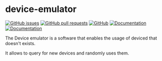 # device-emulator
[![GitHub issues](https://img.shields.io/github/issues-raw/e-scooter-2077/device-emulator?style=plastic)](https://github.com/e-scooter-2077/device-emulator/issues)
[![GitHub pull requests](https://img.shields.io/github/issues-pr-raw/e-scooter-2077/device-emulator?style=plastic)](https://github.com/e-scooter-2077/device-emulator/pulls)
[![GitHub](https://img.shields.io/github/license/e-scooter-2077/device-emulator?style=plastic)](/LICENSE)
[![Documentation](https://img.shields.io/badge/documentation-click%20here-informational?style=plastic)](https://e-scooter-2077.github.io/documentation/implementation/index.html)
[![Documentation](https://img.shields.io/badge/requirements-click%20here-informational?style=plastic)](https://e-scooter-2077.github.io/documentation/Device%20Emulator/Requirements.html)

The Device emulator is a software that enables the usage of deviced that doesn't exists.

It allows to query for new devices and randomly uses them.
